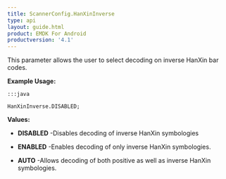 ```yaml
---
title: ScannerConfig.HanXinInverse
type: api
layout: guide.html
product: EMDK For Android
productversion: '4.1'
---
```



This parameter allows the user to select decoding on inverse HanXin bar codes.
 
 

**Example Usage:**
	
	:::java
	
	HanXinInverse.DISABLED;
	


**Values:**

* **DISABLED** -Disables decoding of inverse HanXin symbologies

* **ENABLED** -Enables decoding of only inverse HanXin symbologies.

* **AUTO** -Allows decoding of both positive as well as inverse HanXin symbologies.













